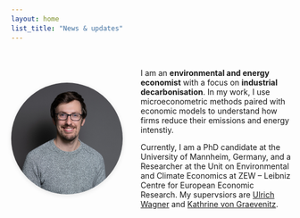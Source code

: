 ```yaml
---
layout: home
list_title: "News & updates"
---
```


<!-- markdownlint-disable MD041 -->
<!-- markdownlint-disable MD033 -->

<div style="display: flex; align-items: center; gap: 2rem; margin-top: 2rem; margin-bottom: 4rem;">
  <img src="/assets/profile.jpg" alt="Joscha Krug" style="width: 200px; height: 200px; object-fit: cover; border-radius: 50%; box-shadow: 0 2px 8px rgba(0,0,0,0.1);" />
  <div>
    <p>
    I am an <strong>environmental and energy economist</strong> with a focus on <strong>industrial decarbonisation</strong>. In my work, I use microeconometric methods paired with economic models to understand how firms reduce their emissions and energy intenstiy.
    </p>
    <p>
    Currently, I am a PhD candidate at the University of Mannheim, Germany, and a Researcher at the Unit on Environmental and Climate Economics at ZEW &ndash; Leibniz Centre for European Economic Research. My supervsiors are <a href="https://ulrichwagner.eu/">Ulrich Wagner</a> and <a href="https://sites.google.com/view/kathrinevongraevenitz/home">Kathrine von Graevenitz</a>.
    </p>
  </div>
</div>
